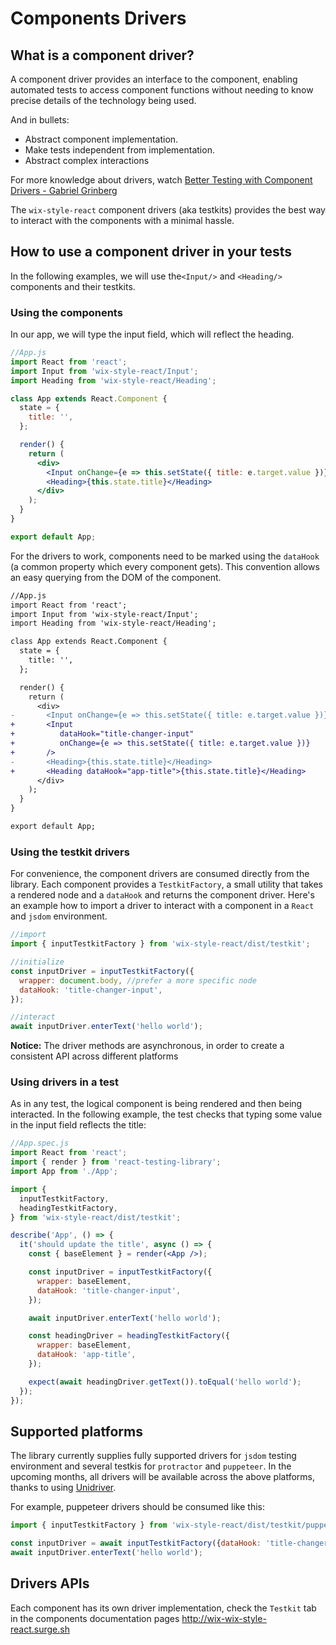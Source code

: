 # Components Drivers

## What is a component driver?

A component driver provides an interface to the component, enabling automated tests to access component functions without needing to know precise details of the technology being used.

And in bullets:

* Abstract component implementation.
* Make tests independent from implementation.
* Abstract complex interactions

For more knowledge about drivers, watch [Better Testing with Component Drivers - Gabriel Grinberg](https://www.youtube.com/watch?v=xXROoG1jEs0)

The `wix-style-react` component drivers (aka testkits) provides the best way to interact with the components with a minimal hassle.

## How to use a component driver in your tests
In the following examples, we will use the`<Input/>` and `<Heading/>` components and their testkits.

### Using the components
In our app, we will type the input field, which will reflect the heading.

```jsx
//App.js
import React from 'react';
import Input from 'wix-style-react/Input';
import Heading from 'wix-style-react/Heading';

class App extends React.Component {
  state = {
    title: '',
  };

  render() {
    return (
      <div>
        <Input onChange={e => this.setState({ title: e.target.value })}/>
        <Heading>{this.state.title}</Heading>
      </div>
    );
  }
}

export default App;
```

For the drivers to work, components need to be marked using the `dataHook` (a common property which every component gets). This convention allows an easy querying from the DOM of the component.

```diff
//App.js
import React from 'react';
import Input from 'wix-style-react/Input';
import Heading from 'wix-style-react/Heading';

class App extends React.Component {
  state = {
    title: '',
  };

  render() {
    return (
      <div>
-       <Input onChange={e => this.setState({ title: e.target.value })}/>
+       <Input
+          dataHook="title-changer-input"
+          onChange={e => this.setState({ title: e.target.value })}
+       />
-       <Heading>{this.state.title}</Heading>
+       <Heading dataHook="app-title">{this.state.title}</Heading>
      </div>
    );
  }
}

export default App;
```

### Using the testkit drivers
For convenience, the component drivers are consumed directly from the library. Each component provides a `TestkitFactory`, a small utility that takes a rendered node and a `dataHook` and returns the component driver.
Here's an example how to import a driver to interact with a component in a `React` and `jsdom` environment.

```js
//import
import { inputTestkitFactory } from 'wix-style-react/dist/testkit';

//initialize
const inputDriver = inputTestkitFactory({
  wrapper: document.body, //prefer a more specific node
  dataHook: 'title-changer-input',
});

//interact
await inputDriver.enterText('hello world');
```

**Notice:** The driver methods are asynchronous, in order to create a consistent API across different platforms

### Using drivers in a test
As in any test, the logical component is being rendered and then being interacted.
In the following example, the test checks that typing some value in the input field reflects the title:

```jsx
//App.spec.js
import React from 'react';
import { render } from 'react-testing-library';
import App from './App';

import {
  inputTestkitFactory,
  headingTestkitFactory,
} from 'wix-style-react/dist/testkit';

describe('App', () => {
  it('should update the title', async () => {
    const { baseElement } = render(<App />);

    const inputDriver = inputTestkitFactory({
      wrapper: baseElement,
      dataHook: 'title-changer-input',
    });

    await inputDriver.enterText('hello world');

    const headingDriver = headingTestkitFactory({
      wrapper: baseElement,
      dataHook: 'app-title',
    });

    expect(await headingDriver.getText()).toEqual('hello world');
  });
});
```

## Supported platforms
The library currently supplies fully supported drivers for `jsdom` testing environment and several testkis for `protractor` and `puppeteer`.
In the upcoming months, all drivers will be available across the above platforms, thanks to using [Unidriver](https://github.com/wix-incubator/unidriver).

For example, puppeteer drivers should be consumed like this:

```js
import { inputTestkitFactory } from 'wix-style-react/dist/testkit/puppeteer';

const inputDriver = await inputTestkitFactory({dataHook: 'title-changer-input', page}); //puppeteer page instance
await inputDriver.enterText('hello world');
```

## Drivers APIs
Each component has its own driver implementation, check the `Testkit` tab in the components documentation pages http://wix-wix-style-react.surge.sh
